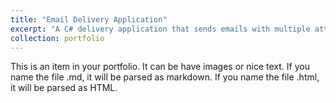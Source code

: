 ```yaml
---
title: "Email Delivery Application"
excerpt: "A C# delivery application that sends emails with multiple attachments<br/><img src='/images/'>"
collection: portfolio
---
```


This is an item in your portfolio. It can be have images or nice text. If you name the file .md, it will be parsed as markdown. If you name the file .html, it will be parsed as HTML. 
